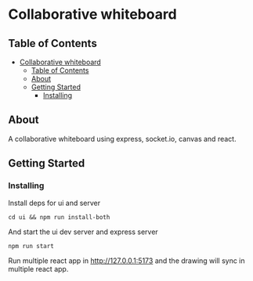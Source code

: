 # Collaborative whiteboard

## Table of Contents

- [Collaborative whiteboard](#collaborative-whiteboard)
  - [Table of Contents](#table-of-contents)
  - [About ](#about-)
  - [Getting Started ](#getting-started-)
    - [Installing](#installing)

## About <a name = "about"></a>

A collaborative whiteboard using express, socket.io, canvas and react.

## Getting Started <a name = "getting_started"></a>

### Installing

Install deps for ui and server

```
cd ui && npm run install-both
```

And start the ui dev server and express server

```
npm run start
```
Run multiple react app in http://127.0.0.1:5173 and the drawing will sync in multiple react app.


